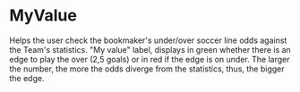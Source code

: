 # MyValue
Helps the user check the bookmaker's under/over soccer line odds against the Team's statistics.
"My value" label, displays in green whether there is an edge to play the over (2,5 goals) or in red if the edge is on under.
The larger the number, the more the odds diverge from the statistics, thus, the bigger the edge.
